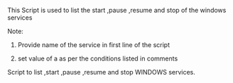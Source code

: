 This Script is used to list the start ,pause ,resume and stop  of  the windows services

Note:

1. Provide name of the service in first line of the script

2. set value of a as per the conditions listed in comments

Script to list ,start ,pause ,resume and stop WINDOWS services.